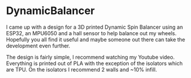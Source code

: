 # DynamicBalancer
I came up with a design for a 3D printed Dynamic Spin Balancer using an ESP32, an MPU6050 and a hall sensor to help balance out my wheels.  Hopefully you all find it useful and maybe someone out there can take the development even further.

The design is fairly simple, I recommend watching my Youtube video.  Everything is printed out of PLA with the exception of the isolators which are TPU.  On the isolators I recommend 2 walls and ~10% infill.
